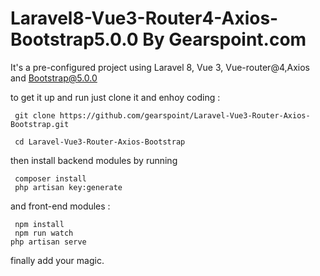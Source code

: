 # Laravel8-Vue3-Router4-Axios-Bootstrap5.0.0 By Gearspoint.com

It's a pre-configured project using Laravel 8, Vue 3, Vue-router@4,Axios and Bootstrap@5.0.0

to get it up and run just clone it and enhoy coding :

     git clone https://github.com/gearspoint/Laravel-Vue3-Router-Axios-Bootstrap.git

     cd Laravel-Vue3-Router-Axios-Bootstrap



then install backend modules by running 

     composer install
     php artisan key:generate

and front-end modules :

     npm install
     npm run watch
    php artisan serve

finally add your magic.  
